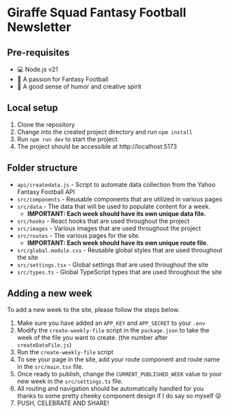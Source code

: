 # Giraffe Squad Fantasy Football Newsletter

## Pre-requisites

- 💻 Node.js v21
- 🏈 A passion for Fantasy Football
- 🤣 A good sense of humor and creative spirit

## Local setup

1. Clone the repository
2. Change into the created project directory and run `npm install`
3. Run `npm run dev` to start the project
4. The project should be accessible at http://localhost:5173

## Folder structure
- `api/createdata.js` - Script to automate data collection from the Yahoo Fantasy Football API 
- `src/components` - Reusable components that are utilized in various pages
- `src/data` - The data that will be used to populate content for a week.
  - **IMPORTANT: Each week should have its own unique data file.**
- `src/hooks` - React hooks that are used throughout the project
- `src/images` - Various images that are used throughout the project
- `src/routes` - The various pages for the site.
  - **IMPORTANT: Each week should have its own unique route file.**
- `src/global.module.css` - Reusable global styles that are used throughout the site
- `src/settings.tsx` - Global settings that are used throughout the site
- `src/types.ts` - Global TypeScript types that are used throughout the site

## Adding a new week

To add a new week to the site, please follow the steps below.

1. Make sure you have added an `APP_KEY` and `APP_SECRET` to your `.env`
2. Modify the `create-weekly-file` script in the `package.json` to take the week of the file you want to create. (the number after `createDataFile.js`)
3. Run the `create-weekly-file` script
4. To see your page in the site, add your route component and route name in the `src/main.tsx` file.
5. Once ready to publish, change the `CURRENT_PUBLISHED_WEEK` value to your new week in the `src/settings.ts` file.
6. All routing and navigation should be automatically handled for you thanks to some pretty cheeky component design if I do say so myself 😜
7. PUSH, CELEBRATE AND SHARE!

